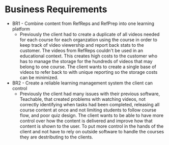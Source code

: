 # Business Requirements
+ BR1 - Combine content from RefReps and RefPrep into one learning platform 
  + Previously the client had to create a duplicate of all videos needed for each course for each organzation using the course in order to keep track of video viewership and report back stats to the customer. The videos from RefReps couldn't be used in an educational context. This creates high costs to the customer who has to manage the storage for the hundreds of videos that may belong to one course. The client wants to create a single base of videos to refer back to with unique reporting so the storage costs can be minimized.
+ BR2 - Create a reliable learning management system the client can control
  + Previously the client had many issues with their previous software, Teachable, that created problems with watching videos, not correctly identifying when tasks had been completed, releasing all course content at once and not limiting students to follow course flow, and poor quiz design. The client wants to be able to have more control over how the content is delivered and improve how that content is shown to the user. To put more control in the hands of the client and not have to rely on outside software to handle the courses they are destributing to the clients.
